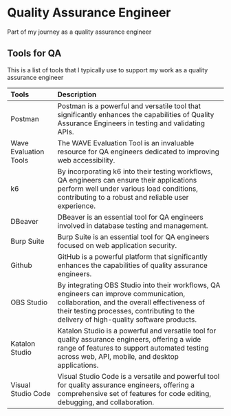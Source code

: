 # Quality Assurance Engineer
Part of my journey as a quality assurance engineer

## Tools for QA
This is a list of tools that I typically use to support my work as a quality assurance engineer

|Tools|Description|
|:---|:---|
|Postman| Postman is a powerful and versatile tool that significantly enhances the capabilities of Quality Assurance Engineers in testing and validating APIs.
|Wave Evaluation Tools | The WAVE Evaluation Tool is an invaluable resource for QA engineers dedicated to improving web accessibility.
| k6 | By incorporating k6 into their testing workflows, QA engineers can ensure their applications perform well under various load conditions, contributing to a robust and reliable user experience.
| DBeaver | DBeaver is an essential tool for QA engineers involved in database testing and management.
| Burp Suite | Burp Suite is an essential tool for QA engineers focused on web application security.
| Github | GitHub is a powerful platform that significantly enhances the capabilities of quality assurance engineers.
| OBS Studio | By integrating OBS Studio into their workflows, QA engineers can improve communication, collaboration, and the overall effectiveness of their testing processes, contributing to the delivery of high-quality software products.
| Katalon Studio | Katalon Studio is a powerful and versatile tool for quality assurance engineers, offering a wide range of features to support automated testing across web, API, mobile, and desktop applications.
| Visual Studio Code | Visual Studio Code is a versatile and powerful tool for quality assurance engineers, offering a comprehensive set of features for code editing, debugging, and collaboration.